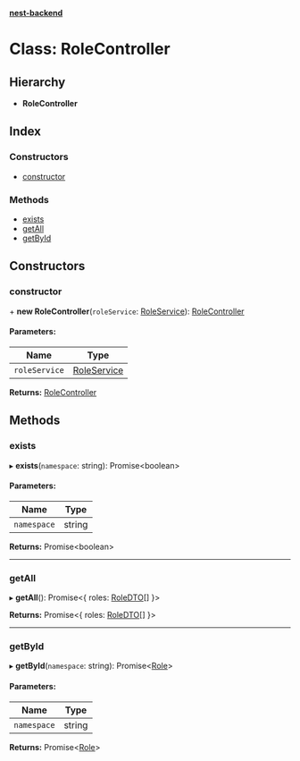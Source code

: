 **[nest-backend](../README.md)**

# Class: RoleController

## Hierarchy

* **RoleController**

## Index

### Constructors

* [constructor](rolecontroller.md#constructor)

### Methods

* [exists](rolecontroller.md#exists)
* [getAll](rolecontroller.md#getall)
* [getById](rolecontroller.md#getbyid)

## Constructors

### constructor

\+ **new RoleController**(`roleService`: [RoleService](roleservice.md)): [RoleController](rolecontroller.md)

#### Parameters:

Name | Type |
------ | ------ |
`roleService` | [RoleService](roleservice.md) |

**Returns:** [RoleController](rolecontroller.md)

## Methods

### exists

▸ **exists**(`namespace`: string): Promise<boolean\>

#### Parameters:

Name | Type |
------ | ------ |
`namespace` | string |

**Returns:** Promise<boolean\>

___

### getAll

▸ **getAll**(): Promise<{ roles: [RoleDTO](roledto.md)[]  }\>

**Returns:** Promise<{ roles: [RoleDTO](roledto.md)[]  }\>

___

### getById

▸ **getById**(`namespace`: string): Promise<[Role](../interfaces/role.md)\>

#### Parameters:

Name | Type |
------ | ------ |
`namespace` | string |

**Returns:** Promise<[Role](../interfaces/role.md)\>
